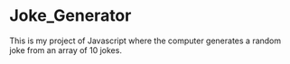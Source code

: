 # Joke_Generator
This is my project of Javascript where the computer generates a random joke from an array of 10 jokes.
